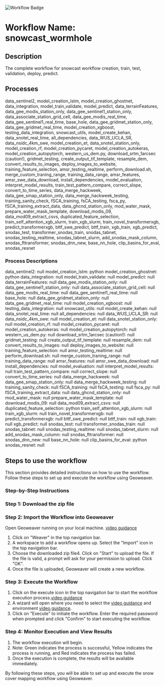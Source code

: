 ![Workflow Badge](https://img.shields.io/badge/Workflow-snowcast_wormhole-blue.svg)

# Workflow Name: snowcast_wormhole

## Description
The complete workflow for snowcast workflow creation, train, test, validation, deploy, predict.

## Processes
data_sentinel2, model_creation_lstm, model_creation_ghostnet, data_integration, model_train_validate, model_predict, data_terrainFeatures, data_gee_modis_station_only, data_gee_sentinel1_station_only, data_associate_station_grid_cell, data_gee_modis_real_time, data_gee_sentinel1_real_time, base_hole, data_gee_gridmet_station_only, data_gee_gridmet_real_time, model_creation_xgboost, testing_data_integration, snowcast_utils, model_create_kehan, data_snotel_real_time, all_dependencies, data_WUS_UCLA_SR, data_nsidc_4km_swe, model_creation_et, data_snotel_station_only, model_creation_rf, model_creation_pycaret, model_creation_autokeras, model_creation_autopytorch, western_us_dem.py, download_srtm_1arcsec (caution!), gridmet_testing, create_output_tif_template, resample_dem, convert_results_to_images, deploy_images_to_website, training_feature_selection, amsr_testing_realtime, perform_download.sh, merge_custom_traning_range, training_data_range, amsr_features, amsr_swe_data_download, install_dependencies, model_evaluation, interpret_model_results, train_test_pattern_compare, correct_slope, convert_to_time_series, data_merge_hackweek, data_gee_smap_station_only, data_merge_hackweek_testing, training_sanity_check, fSCA_training, fsCA_testing, fsca_py, fSCA_training_extract_data, data_ghcnd_station_only, mod_water_mask, prepare_water_mask_template, download_modis_09, data_mod09_extract_csvs, duplicated_feature_selection, train_self_attention_xgb_slurm, train_xgb_slurm, train_novel_transformerxgb, predict_transformerxgb, bttf_swe_predict, bttf_train, xgb_train, xgb_predict, snodas_test, transformer_snodas_train, snodas_tabnet, snodas_testing_realtime, snodas_tabnet_slurm, add_snodas_mask_column, snodas_fttransformer, snodas_dnn_new, base_nn_hole, clip_basins_for_eval, snodas_resnet

### Process Descriptions
data_sentinel2: null
model_creation_lstm: python
model_creation_ghostnet: python
data_integration: null
model_train_validate: null
model_predict: null
data_terrainFeatures: null
data_gee_modis_station_only: null
data_gee_sentinel1_station_only: null
data_associate_station_grid_cell: null
data_gee_modis_real_time: null
data_gee_sentinel1_real_time: null
base_hole: null
data_gee_gridmet_station_only: null
data_gee_gridmet_real_time: null
model_creation_xgboost: null
testing_data_integration: null
snowcast_utils: null
model_create_kehan: null
data_snotel_real_time: null
all_dependencies: null
data_WUS_UCLA_SR: null
data_nsidc_4km_swe: null
model_creation_et: null
data_snotel_station_only: null
model_creation_rf: null
model_creation_pycaret: null
model_creation_autokeras: null
model_creation_autopytorch: null
western_us_dem.py: null
download_srtm_1arcsec (caution!): null
gridmet_testing: null
create_output_tif_template: null
resample_dem: null
convert_results_to_images: null
deploy_images_to_website: null
training_feature_selection: null
amsr_testing_realtime: null
perform_download.sh: null
merge_custom_traning_range: null
training_data_range: null
amsr_features: null
amsr_swe_data_download: null
install_dependencies: null
model_evaluation: null
interpret_model_results: null
train_test_pattern_compare: null
correct_slope: null
convert_to_time_series: null
data_merge_hackweek: null
data_gee_smap_station_only: null
data_merge_hackweek_testing: null
training_sanity_check: null
fSCA_training: null
fsCA_testing: null
fsca_py: null
fSCA_training_extract_data: null
data_ghcnd_station_only: null
mod_water_mask: null
prepare_water_mask_template: null
download_modis_09: null
data_mod09_extract_csvs: null
duplicated_feature_selection: python
train_self_attention_xgb_slurm: null
train_xgb_slurm: null
train_novel_transformerxgb: null
predict_transformerxgb: null
bttf_swe_predict: null
bttf_train: null
xgb_train: null
xgb_predict: null
snodas_test: null
transformer_snodas_train: null
snodas_tabnet: null
snodas_testing_realtime: null
snodas_tabnet_slurm: null
add_snodas_mask_column: null
snodas_fttransformer: null
snodas_dnn_new: null
base_nn_hole: null
clip_basins_for_eval: python
snodas_resnet: null


## Steps to use the workflow

This section provides detailed instructions on how to use the workflow. Follow these steps to set up and execute the workflow using Geoweaver.

### Step-by-Step Instructions

### Step 1: Download the zip file
### Step 2: Import the Workflow into Geoweaver
Open Geoweaver running on your local machine. [video guidance](https://youtu.be/jUd1dzi18EQ)
1. Click on "Weaver" in the top navigation bar.
2. A workspace to add a workflow opens up. Select the "Import" icon in the top navigation bar.
3. Choose the downloaded zip file4. Click on "Start" to upload the file. If the file is valid, a prompt will ask for your permission to upload. Click "OK".
5. Once the file is uploaded, Geoweaver will create a new workflow.

### Step 3: Execute the Workflow
1. Click on the execute icon in the top navigation bar to start the workflow execution process.[video guidance](https://youtu.be/PJcMNR00QoE)
2. A wizard will open where you need to select the [video guidance](https://youtu.be/KYiEHI0rn_o) and environment [video guidance](https://www.youtube.com/watch?v=H66AVoBBaHs).
3. Click on "Execute" to initiate the workflow. Enter the required password when prompted and click "Confirm" to start executing the workflow.

### Step 4: Monitor Execution and View Results
1. The workflow execution will begin.
2. Note: Green indicates the process is successful, Yellow indicates the process is running, and Red indicates the process has failed.
3. Once the execution is complete, the results will be available immediately.

By following these steps, you will be able to set up and execute the snow cover mapping workflow using Geoweaver.


